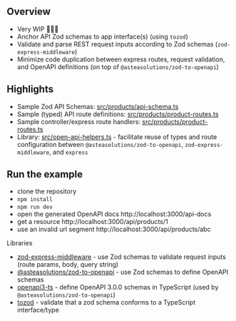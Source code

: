 ## Overview

- Very WIP 🚧👷‍♂️
- Anchor API Zod schemas to app interface(s) (using `tozod`)
- Validate and parse REST request inputs according to Zod schemas (`zod-express-middleware`)
- Minimize code duplication between express routes, request validation, and OpenAPI definitions (on top of `@asteasolutions/zod-to-openapi`)

## Highlights
- Sample Zod API Schemas: [src/products/api-schema.ts](src/products/api-schema.ts)
- Sample (typed) API route definitions: [src/products/product-routes.ts](src/products/product-routes.ts)
- Sample controller/express route handlers: [src/products/product-routes.ts](src/products/product-routes.ts)
- Library: [src/open-api-helpers.ts](src/open-api-helpers.ts) - facilitate reuse of types and route configuration between `@asteasolutions/zod-to-openapi`, `zod-express-middleware`, and `express`

## Run the example

- clone the repository
- `npm install`
- `npm run dev`
- open the generated OpenAPI docs http://localhost:3000/api-docs
- get a resource http://localhost:3000/api/products/1
- use an invalid url segment http://localhost:3000/api/products/abc

Libraries

- [zod-express-middleware](https://www.npmjs.com/package/zod-express-middleware) - use Zod schemas to validate request inputs (route params, body, query string)
- [@asteasolutions/zod-to-openapi](https://www.npmjs.com/package/@asteasolutions/zod-to-openapi) - use Zod schemas to define OpenAPI schemas
- [openapi3-ts](https://www.npmjs.com/package/openapi3-ts) - define OpenAPI 3.0.0 schemas in TypeScript (used by `@asteasolutions/zod-to-openapi`)
- [tozod](https://www.npmjs.com/package/tozod) - validate that a zod schema conforms to a TypeScript interface/type
